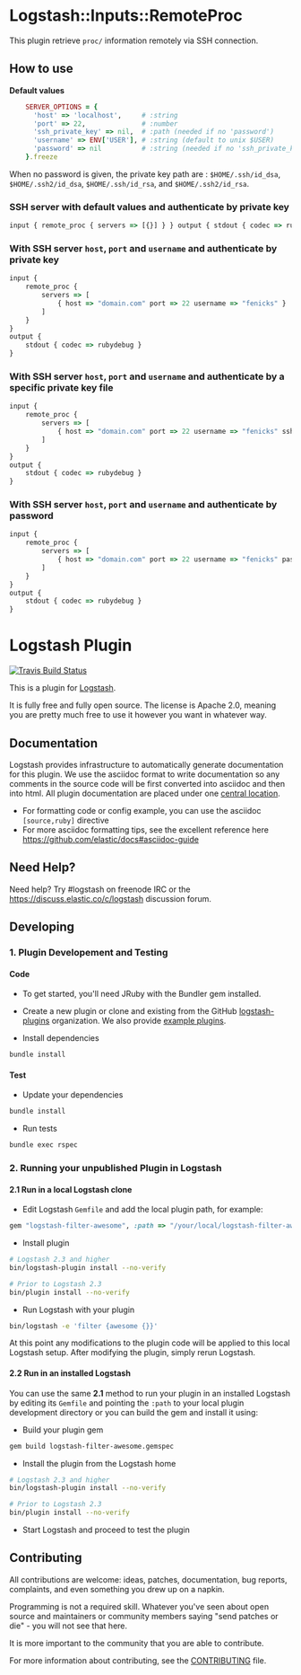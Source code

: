 # Logstash::Inputs::RemoteProc

This plugin retrieve `proc/` information remotely via SSH connection.

## How to use

**Default values**

```ruby
    SERVER_OPTIONS = {
      'host' => 'localhost',     # :string
      'port' => 22,              # :number
      'ssh_private_key' => nil,  # :path (needed if no 'password')
      'username' => ENV['USER'], # :string (default to unix $USER)
      'password' => nil          # :string (needed if no 'ssh_private_key')
    }.freeze
```

When no password is given, the private key path are : `$HOME/.ssh/id_dsa`, `$HOME/.ssh2/id_dsa`, `$HOME/.ssh/id_rsa`, and `$HOME/.ssh2/id_rsa`.

### SSH server with default values and authenticate by private key

```javascript
input { remote_proc { servers => [{}] } } output { stdout { codec => rubydebug } }
```

### With SSH server `host`, `port` and `username` and authenticate by private key

```javascript
input {
    remote_proc {
        servers => [
            { host => "domain.com" port => 22 username => "fenicks" }
        ]
    }
}
output {
    stdout { codec => rubydebug }
}
```

### With SSH server `host`, `port` and `username` and authenticate by a specific private key file

```javascript
input {
    remote_proc {
        servers => [
            { host => "domain.com" port => 22 username => "fenicks" ssh_private_key => "${HOME}/.ssh/id_rsa_domain.com" }
        ]
    }
}
output {
    stdout { codec => rubydebug }
}
```

### With SSH server `host`, `port` and `username` and authenticate by password
```javascript
input {
    remote_proc {
        servers => [
            { host => "domain.com" port => 22 username => "fenicks" password => "my_password!" }
        ]
    }
}
output {
    stdout { codec => rubydebug }
}
```

# Logstash Plugin

[![Travis Build Status](https://travis-ci.org/fenicks/logstash-input-remote_proc.svg)](https://travis-ci.org/fenicks/logstash-input-remote_proc)

This is a plugin for [Logstash](https://github.com/elastic/logstash).

It is fully free and fully open source. The license is Apache 2.0, meaning you are pretty much free to use it however you want in whatever way.

## Documentation

Logstash provides infrastructure to automatically generate documentation for this plugin. We use the asciidoc format to write documentation so any comments in the source code will be first converted into asciidoc and then into html. All plugin documentation are placed under one [central location](http://www.elastic.co/guide/en/logstash/current/).

- For formatting code or config example, you can use the asciidoc `[source,ruby]` directive
- For more asciidoc formatting tips, see the excellent reference here https://github.com/elastic/docs#asciidoc-guide

## Need Help?

Need help? Try #logstash on freenode IRC or the https://discuss.elastic.co/c/logstash discussion forum.

## Developing

### 1. Plugin Developement and Testing

#### Code
- To get started, you'll need JRuby with the Bundler gem installed.

- Create a new plugin or clone and existing from the GitHub [logstash-plugins](https://github.com/logstash-plugins) organization. We also provide [example plugins](https://github.com/logstash-plugins?query=example).

- Install dependencies
```sh
bundle install
```

#### Test

- Update your dependencies

```sh
bundle install
```

- Run tests

```sh
bundle exec rspec
```

### 2. Running your unpublished Plugin in Logstash

#### 2.1 Run in a local Logstash clone

- Edit Logstash `Gemfile` and add the local plugin path, for example:
```ruby
gem "logstash-filter-awesome", :path => "/your/local/logstash-filter-awesome"
```
- Install plugin
```sh
# Logstash 2.3 and higher
bin/logstash-plugin install --no-verify

# Prior to Logstash 2.3
bin/plugin install --no-verify

```
- Run Logstash with your plugin
```sh
bin/logstash -e 'filter {awesome {}}'
```
At this point any modifications to the plugin code will be applied to this local Logstash setup. After modifying the plugin, simply rerun Logstash.

#### 2.2 Run in an installed Logstash

You can use the same **2.1** method to run your plugin in an installed Logstash by editing its `Gemfile` and pointing the `:path` to your local plugin development directory or you can build the gem and install it using:

- Build your plugin gem
```sh
gem build logstash-filter-awesome.gemspec
```
- Install the plugin from the Logstash home
```sh
# Logstash 2.3 and higher
bin/logstash-plugin install --no-verify

# Prior to Logstash 2.3
bin/plugin install --no-verify

```
- Start Logstash and proceed to test the plugin

## Contributing

All contributions are welcome: ideas, patches, documentation, bug reports, complaints, and even something you drew up on a napkin.

Programming is not a required skill. Whatever you've seen about open source and maintainers or community members  saying "send patches or die" - you will not see that here.

It is more important to the community that you are able to contribute.

For more information about contributing, see the [CONTRIBUTING](https://github.com/elastic/logstash/blob/master/CONTRIBUTING.md) file.